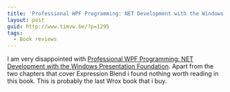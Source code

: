 ```yaml
---
title: 'Professional WPF Programming: NET Development with the Windows Presentation Foundation'
layout: post
guid: http://www.timvw.be/?p=1295
tags:
  - Book reviews
---
```

I am very disappointed with [Professional WPF Programming: NET Development with the Windows Presentation Foundation](http://www.amazon.co.uk/Professional-WPF-Programming-Development-Presentation/dp/0470041803). Apart from the two chapters that cover Expression Blend i found nothing worth reading in this book. This is probably the last Wrox book that i buy.
